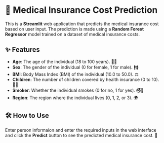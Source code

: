 # 🏥 Medical Insurance Cost Prediction

This is a **Streamlit** web application that predicts the medical insurance cost based on user input. The prediction is made using 
a **Random Forest Regressor** model trained on a dataset of medical insurance costs.

## ✨ Features

- **Age**: The age of the individual (18 to 100 years). 🧓👶
- **Sex**: The gender of the individual (0 for female, 1 for male). 🚹🚺
- **BMI**: Body Mass Index (BMI) of the individual (10.0 to 50.0). ⚖️
- **Children**: The number of children covered by health insurance (0 to 10). 🧒👶
- **Smoker**: Whether the individual smokes (0 for no, 1 for yes). 🚭🚬
- **Region**: The region where the individual lives (0, 1, 2, or 3). 🌍

## 🛠️ How to Use



Enter person informaion and enter the required inputs in the web interface and click the **Predict** button to see the predicted medical insurance cost. 💸


